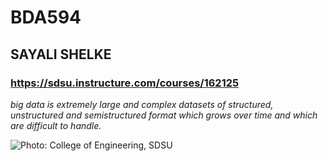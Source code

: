 # BDA594
## **SAYALI SHELKE**
### https://sdsu.instructure.com/courses/162125





*big data is extremely large and complex datasets of structured, unstructured and semistructured format which grows over time and which are difficult to handle.*


![Photo: College of Engineering, SDSU](https://github.com/user-attachments/assets/fe6ef6ed-f75e-4563-8c1e-8fd90c52a037)
